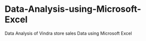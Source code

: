 # Data-Analysis-using-Microsoft-Excel
Data Analysis of Vindra store sales Data using Microsoft Excel
